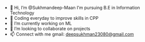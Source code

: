 - 👋 Hi, I’m @Sukhmandeep-Maan
I'm pursuing B.E in Information Technology
- 👀 Coding everyday to improve skills in CPP
- 🌱 I’m currently working on ML 
- 💞️ I’m looking to collaborate on projects
- 📫 Connect with me gmail: deepsukhman23080@gmail.com

<!---
Sukhmandeep-Maan/Sukhmandeep-Maan is a ✨ special ✨ repository because its `README.md` (this file) appears on your GitHub profile.
You can click the Preview link to take a look at your changes.
--->
